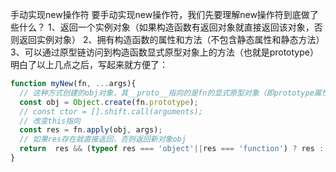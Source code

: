 手动实现new操作符
要手动实现new操作符，我们先要理解new操作符到底做了些什么？
1、返回一个实例对象（如果构造函数有返回对象就直接返回该对象，否则返回实例对象）
2、拥有构造函数的属性和方法（不包含静态属性和静态方法）
3、可以通过原型链访问到构造函数显式原型对象上的方法（也就是prototype）
明白了以上几点之后，写起来就方便了：
```js
function myNew(fn, ...args){
  // 这种方式创建的obj对象，其__proto__指向的是fn的显式原型对象（即prototype属性）
  const obj = Object.create(fn.prototype);
  // const ctor = [].shift.call(arguments);
  // 改变this指向
  const res = fn.apply(obj, args);
  // 如果res存在就直接返回，否则返回新对象obj
  return  res && (typeof res === 'object'||res === 'function') ? res : obj;
}
```